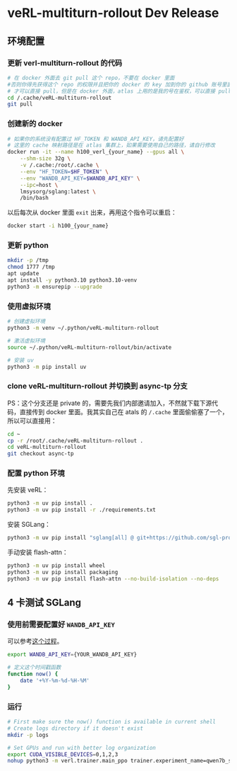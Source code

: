 # veRL-multiturn-rollout Dev Release

## 环境配置

### 更新 verl-multiturn-rollout 的代码

```bash
# 在 docker 外面去 git pull 这个 repo，不要在 docker 里面
#否则你得先获得这个 repo 的权限并且把你的 docker 的 key 加到你的 github 账号里面
# 才可以直接 pull，但是在 docker 外面，atlas 上用的是我的号在鉴权，可以直接 pull
cd /.cache/veRL-multiturn-rollout
git pull
```

### 创建新的 docker

```bash
# 如果你的系统没有配置过 HF_TOKEN 和 WANDB_API_KEY，请先配置好
# 这里的 cache 映射路径是在 atlas 集群上，如果需要使用自己的路径，请自行修改
docker run -it --name h100_verl_{your_name} --gpus all \
    --shm-size 32g \
    -v /.cache:/root/.cache \
    --env "HF_TOKEN=$HF_TOKEN" \
    --env "WANDB_API_KEY=$WANDB_API_KEY" \
    --ipc=host \
    lmsysorg/sglang:latest \
    /bin/bash
```

以后每次从 docker 里面 `exit` 出来，再用这个指令可以重启：

```bash
docker start -i h100_{your_name}
```

### 更新 python

```bash
mkdir -p /tmp
chmod 1777 /tmp
apt update
apt install -y python3.10 python3.10-venv
python3 -m ensurepip --upgrade
```

### 使用虚拟环境

```bash
# 创建虚拟环境
python3 -m venv ~/.python/veRL-multiturn-rollout

# 激活虚拟环境
source ~/.python/veRL-multiturn-rollout/bin/activate

# 安装 uv
python3 -m pip install uv
```

### clone veRL-multiturn-rollout 并切换到 async-tp 分支

PS：这个分支还是 private 的，需要先我们内部邀请加入，不然就下载下源代码，直接传到 docker 里面。我其实自己在 atals 的 `/.cache` 里面偷偷塞了一个，所以可以直接用：

```bash
cd ~
cp -r /root/.cache/veRL-multiturn-rollout .
cd veRL-multiturn-rollout
git checkout async-tp
```

### 配置 python 环境

先安装 veRL：

```bash
python3 -m uv pip install .
python3 -m uv pip install -r ./requirements.txt
```

安装 SGLang：

```bash
python3 -m uv pip install "sglang[all] @ git+https://github.com/sgl-project/sglang.git/@main#egg=sglang&subdirectory=python" --find-links https://flashinfer.ai/whl/cu124/torch2.5/flashinfer-python
```

手动安装 flash-attn：

```bash
python3 -m uv pip install wheel
python3 -m uv pip install packaging
python3 -m uv pip install flash-attn --no-build-isolation --no-deps
```

## 4 卡测试 SGLang

### 使用前需要配置好 `WANDB_API_KEY`

可以参考[这个过程](https://community.wandb.ai/t/where-can-i-find-the-api-token-for-my-project/7914)。

```bash
export WANDB_API_KEY={YOUR_WANDB_API_KEY}

# 定义这个时间戳函数
function now() {
    date '+%Y-%m-%d-%H-%M'
}
```

### 运行

```bash
# First make sure the now() function is available in current shell
# Create logs directory if it doesn't exist
mkdir -p logs

# Set GPUs and run with better log organization
export CUDA_VISIBLE_DEVICES=0,1,2,3
nohup python3 -m verl.trainer.main_ppo trainer.experiment_name=qwen7b_sft2_$(now) > logs/qwen7b_sft2_$(now).log 2>&1 &
```